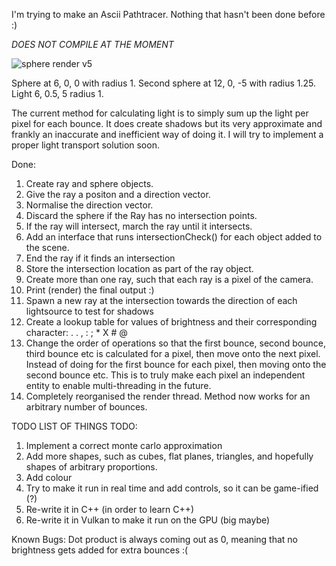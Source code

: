 I'm trying to make an Ascii Pathtracer. Nothing that hasn't been done before :)

*DOES NOT COMPILE AT THE MOMENT*

![sphere render v5](https://github.com/Fullyverified/ASCII_PathTracer/assets/138776324/b26e0b26-7980-4926-b019-555dbdfc9e55)

Sphere at 6, 0, 0 with radius 1. Second sphere at 12, 0, -5 with radius 1.25. Light 6, 0.5, 5 radius 1.

The current method for calculating light is to simply sum up the light per pixel for each bounce.
It does create shadows but its very approximate and frankly an inaccurate and inefficient way of doing it.
I will try to implement a proper light transport solution soon. 

Done:
1. Create ray and sphere objects.
2. Give the ray a positon and a direction vector.
3. Normalise the direction vector.
4. Discard the sphere if the Ray has no intersection points.
5. If the ray will intersect, march the ray until it intersects.
6. Add an interface that runs intersectionCheck() for each object added to the scene.
7. End the ray if it finds an intersection
8. Store the intersection location as part of the ray object.
9. Create more than one ray, such that each ray is a pixel of the camera.
10. Print (render) the final output :)
11. Spawn a new ray at the intersection towards the direction of each lightsource to test for shadows
12. Create a lookup table for values of brightness and their corresponding character: . . , : ; * X # @
13. Change the order of operations so that the first bounce, second bounce, third bounce etc is calculated for a pixel, then move onto the next pixel.
    Instead of doing for the first bounce for each pixel, then moving onto the second bounce etc.
    This is to truly make each pixel an independent entity to enable multi-threading in the future.
14. Completely reorganised the render thread. Method now works for an arbitrary number of bounces. 

TODO LIST OF THINGS TODO:
1. Implement a correct monte carlo approximation
2. Add more shapes, such as cubes, flat planes, triangles, and hopefully shapes of arbitrary proportions.
3. Add colour
4. Try to make it run in real time and add controls, so it can be game-ified (?)
5. Re-write it in C++ (in order to learn C++)
6. Re-write it in Vulkan to make it run on the GPU (big maybe) 

Known Bugs:
Dot product is always coming out as 0, meaning that no brightness gets added for extra bounces :(